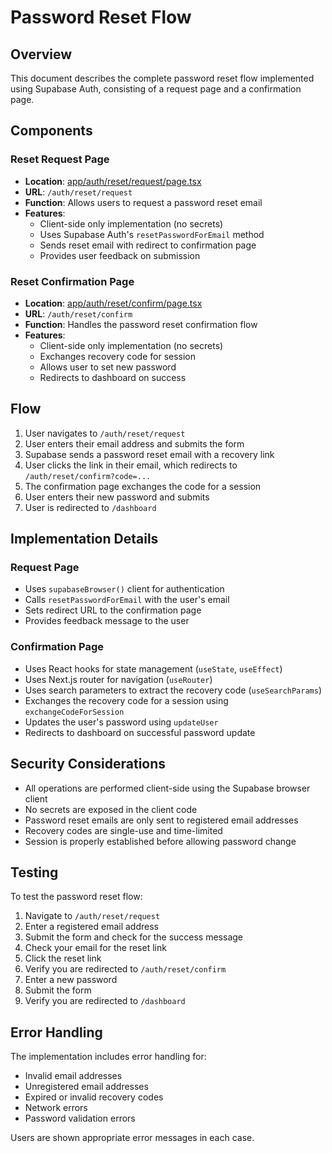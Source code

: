 # Password Reset Flow

## Overview
This document describes the complete password reset flow implemented using Supabase Auth, consisting of a request page and a confirmation page.

## Components

### Reset Request Page
- **Location**: [app/auth/reset/request/page.tsx](file:///Users/cenkyakinlar/Documents/Dokumentit%20–%20CenkAir%20-%20MacBook%20Air/DREAMWEAVER/FOODAI/app/auth/reset/request/page.tsx)
- **URL**: `/auth/reset/request`
- **Function**: Allows users to request a password reset email
- **Features**:
  - Client-side only implementation (no secrets)
  - Uses Supabase Auth's `resetPasswordForEmail` method
  - Sends reset email with redirect to confirmation page
  - Provides user feedback on submission

### Reset Confirmation Page
- **Location**: [app/auth/reset/confirm/page.tsx](file:///Users/cenkyakinlar/Documents/Dokumentit%20–%20CenkAir%20-%20MacBook%20Air/DREAMWEAVER/FOODAI/app/auth/reset/confirm/page.tsx)
- **URL**: `/auth/reset/confirm`
- **Function**: Handles the password reset confirmation flow
- **Features**:
  - Client-side only implementation (no secrets)
  - Exchanges recovery code for session
  - Allows user to set new password
  - Redirects to dashboard on success

## Flow

1. User navigates to `/auth/reset/request`
2. User enters their email address and submits the form
3. Supabase sends a password reset email with a recovery link
4. User clicks the link in their email, which redirects to `/auth/reset/confirm?code=...`
5. The confirmation page exchanges the code for a session
6. User enters their new password and submits
7. User is redirected to `/dashboard`

## Implementation Details

### Request Page
- Uses `supabaseBrowser()` client for authentication
- Calls `resetPasswordForEmail` with the user's email
- Sets redirect URL to the confirmation page
- Provides feedback message to the user

### Confirmation Page
- Uses React hooks for state management (`useState`, `useEffect`)
- Uses Next.js router for navigation (`useRouter`)
- Uses search parameters to extract the recovery code (`useSearchParams`)
- Exchanges the recovery code for a session using `exchangeCodeForSession`
- Updates the user's password using `updateUser`
- Redirects to dashboard on successful password update

## Security Considerations

- All operations are performed client-side using the Supabase browser client
- No secrets are exposed in the client code
- Password reset emails are only sent to registered email addresses
- Recovery codes are single-use and time-limited
- Session is properly established before allowing password change

## Testing

To test the password reset flow:

1. Navigate to `/auth/reset/request`
2. Enter a registered email address
3. Submit the form and check for the success message
4. Check your email for the reset link
5. Click the reset link
6. Verify you are redirected to `/auth/reset/confirm`
7. Enter a new password
8. Submit the form
9. Verify you are redirected to `/dashboard`

## Error Handling

The implementation includes error handling for:
- Invalid email addresses
- Unregistered email addresses
- Expired or invalid recovery codes
- Network errors
- Password validation errors

Users are shown appropriate error messages in each case.